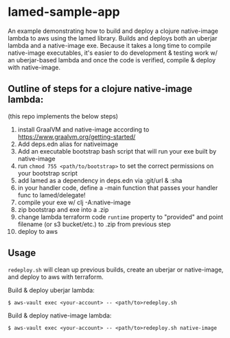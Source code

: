 # lamed-sample-app

An example demonstrating how to build and deploy a clojure native-image lambda to aws using 
the lamed library. Builds and deploys both an uberjar lambda and a native-image exe. Because
it takes a long time to compile native-image executables, it's easier to do development & testing
work w/ an uberjar-based lambda and once the code is verified, compile & deploy with native-image.

## Outline of steps for a clojure native-image lambda:

(this repo implements the below steps)
1. install GraalVM and native-image according to https://www.graalvm.org/getting-started/
2. Add deps.edn alias for nativeimage
3. Add an executable bootstrap bash script that will run your exe built by native-image
4. run `chmod 755 <path/to/bootstrap>` to set the correct permissions on your bootstrap script
4. add lamed as a dependency in deps.edn via :git/url <lamed-repo> & :sha <lamed commit hash>
5. in your handler code, define a -main function that passes your handler func to lamed/delegate!
6. compile your exe w/ clj -A:native-image
7. zip bootstrap and exe into a .zip
8. change lambda terraform code `runtime` property to "provided" and point filename (or s3 bucket/etc.) to .zip from previous step
9. deploy to aws

## Usage

`redeploy.sh` will clean up previous builds, create an uberjar or native-image, and deploy to aws with terraform.

Build & deploy uberjar lambda:

    $ aws-vault exec <your-account> -- <path/to>redeploy.sh 
    
Build & deploy native-image lambda:

    $ aws-vault exec <your-account> -- <path/to>redeploy.sh native-image

